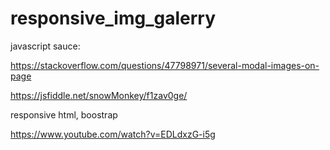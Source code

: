 # responsive_img_galerry

javascript sauce: 

https://stackoverflow.com/questions/47798971/several-modal-images-on-page

https://jsfiddle.net/snowMonkey/f1zav0ge/


responsive html, boostrap

https://www.youtube.com/watch?v=EDLdxzG-i5g


